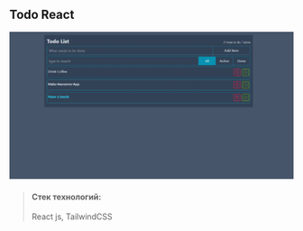 ## Todo React

![alt text](public/img/image.webp)


> #### Стек технологий:
> React js, TailwindCSS

